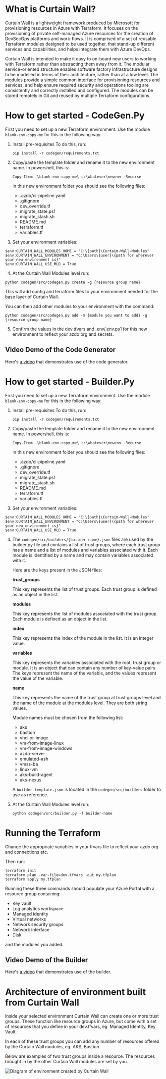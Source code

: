 # What is Curtain Wall?

Curtain Wall is a lightweight framework produced by Microsoft for provisioning resources in Azure with Terraform. It focuses on the provisioning of private self-managed Azure resources for the creation of DevSecOps platforms and work-flows. It is comprised of a set of reusable Terraform modules designed to be used together, that stand-up different services and capabilities, and helps integrate them with Azure DevOps.

Curtain Wall is intended to make it easy to on-board new users to working with Terraform rather than abstracting them away from it. The modular service-oriented structure enables software factory infrastructure designs to be modelled in terms of their architecture, rather than at a low level. The modules provide a simple common interface for provisioning resources and services, and help ensure required security and operations tooling are consistently and correctly installed and configured. The modules can be stored remotely in Git and reused by multiple Terraform configurations.

# How to get started - CodeGen.Py

First you need to set up a new Terraform environment. Use the module `blank-env-copy-me` for this in the following way:

1. Install pre-requisites
   To do this, run: 
   
   `pip install -r codegen/requirements.txt`

2. Copy/paste the template folder and rename it to the new environment name.
   In powershell, this is: 
   
   `Copy-Item .\blank-env-copy-me\ c:\whatever\newenv -Recurse`
   
   In this new environment folder you should see the following files:
   - .azdo/ci-pipeline.yaml
   - .gitignore
   - dev_override.tf
   - migrate_state.ps1
   - migrate_stash.sh
   - README.md
   - terraform.tf
   - variables.tf

3. Set your environment variables:

```pwsh
$env:CURTAIN_WALL_MODULES_HOME = "C:\{path}\Curtain-Wall-Modules"
$env:CURTAIN_WALL_ENVIRONMENT = "C:\Users\{user}\{path for wherever your new environment is}"
$env:CURTAIN_WALL_USE_MLD = True
```

4. At the Curtain Wall Modules level run:

`python codegen/src/codegen.py create -g {resource group name}`

This will add config and terraform files to your environment needed for the base layer of Curtain Wall.

You can then add other modules to your environment with the command:

`python codegen/src/codegen.py add -m {module you want to add} -g {resource group name}`


5. Confirm the values in the dev.tfvars and .env/.env.ps1 for this new environment to reflect your azdo org and secrets.

## Video Demo of the Code Generator
Here's [a video](https://microsofteur-my.sharepoint.com/:v:/g/personal/golive_microsoft_com/Ea0mFcZkVQNJkQsJgUavgb4Bhi8r9FmQqJJeEQGYmfvjhQ?e=Wjs6eM) that demonstrates use of the code generator.  

# How to get started - Builder.Py

First you need to set up a new Terraform environment. Use the module `blank-env-copy-me` for this in the following way:

1. Install pre-requisites
   To do this, run: 
   
   `pip install -r codegen/requirements.txt`

2. Copy/paste the template folder and rename it to the new environment name.
   In powershell, this is: 
   
   `Copy-Item .\blank-env-copy-me\ c:\whatever\newenv -Recurse`
   
   In this new environment folder you should see the following files:
   - .azdo/ci-pipeline.yaml
   - .gitignore
   - dev_override.tf
   - migrate_state.ps1
   - migrate_stash.sh
   - README.md
   - terraform.tf
   - variables.tf

3. Set your environment variables:

```pwsh
$env:CURTAIN_WALL_MODULES_HOME = "C:\{path}\Curtain-Wall-Modules"
$env:CURTAIN_WALL_ENVIRONMENT = "C:\Users\{user}\{path for wherever your new environment is}"
$env:CURTAIN_WALL_USE_MLD = True
```

4. The `codegen/src/builders/{builder-name}.json` files are used by the builder.py file and contains a list of trust groups, where each trust group has a name and a list of modules and variables associated with it. Each module is identified by a name and may contain variables associated with it.

   Here are the keys present in the JSON files:

   **trust_groups**

   This key represents the list of trust groups. Each trust group is defined as an object in the list.

   **modules**

   This key represents the list of modules associated with the trust group. Each module is defined as an object in the list.

   **index**

   This key represents the index of the module in the list. It is an integer value.

   **variables**

   This key represents the variables associated with the root, trust group or module. It is an object that can contain any number of key-value pairs. The keys represent the name of the variable, and the values represent the value of the variable. 

   **name**

   This key represents the name of the trust group at trust groups level and the name of the module at the modules level. They are both string values.

   Module names must be chosen from the following list:
      - aks
      - bastion
      - vhd-or-image
      - vm-from-image-linux
      - vm-from-image-windows
      - azdo-server
      - emulated-ash
      - vmss-ba
      - linux-vm
      - aks-build-agent
      - aks-nexus

   A `builder-template.json` is located in the `codegen/src/builders` folder to use as reference.

5. At the Curtain Wall Modules level run:

   `python codegen/src/builder.py -f builder-name`

# Running the Terraform

Change the appropriate variables in your tfvars file to reflect your azdo org and connections etc.

Then run:

```pwsh
terraform init
terraform plan -var-file=dev.tfvars -out my.tfplan
terraform apply my.tfplan
``` 

Running these three commands should populate your Azure Portal with a resource group containing:

- Key vault
- Log analytics workspace
- Managed identity
- Virtual networks
- Network security groups
- Network interface
- Disk
 
 and the modules you added.

## Video Demo of the Builder
Here's [a video](https://microsofteur-my.sharepoint.com/:v:/g/personal/golive_microsoft_com/EQs9B-jeSj1DmwyEMGIvhB0ByIDztRGAuUD_2hPsIcSn5Q?e=4tgZO4) that demonstrates use of the builder.  

# Architecture of environment built from Curtain Wall

Inside your selected environment Curtain Wall can create one or more trust groups. These function like resource groups in Azure, but come with a set of resources that you define in your dev.tfvars, eg. Managed Identity, Key Vault.

In each of these trust groups you can add any number of resources offered by the Curtain Wall modules, eg. AKS, Bastion.

Below are examples of two trust groups inside a resource. The resources brought in by the other Curtain Wall modules are set by you.

![Diagram of environment created by Curtain Wall](./images/EnvArch.png)
